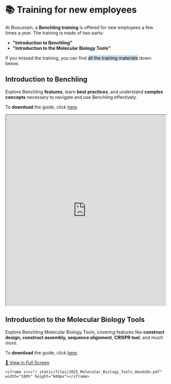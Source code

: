 # 📚 Training for new employees

At Biosustain, a **Benchling training** is offered for new employees a few times a year. The training is made of two parts: 
- **"Introduction to Benchling"**
- **"Introduction to the Molecular Biology Tools"**

If you missed the training, you can find <mark style="background-color: #C5DBEC;">all the training materials</mark> down-below. 

## Introduction to Benchling

Explore Benchling **features**, learn **best practices**, and understand **complex concepts** necessary to navigate and use Benchling effectively.

To **download** the guide, click [here](../_static/files/2025_02_10_Introduction_to_Benchling.pdf).

<iframe src="https://docs.google.com/gview?url=https://biosustain.github.io/benchling-resources/_static/files/2025_02_10_Introduction_to_Benchling.pdf&embedded=true" width="100%" height="600px"></iframe>

## Introduction to the Molecular Biology Tools
Explore Benchling Molecular Biology Tools, covering features like **construct design, construct assembly, sequence alignment**, **CRISPR tool**, and much more.

To **download** the guide, click [here](../_static/files/2025_Molecular_Biology_Tools_HandsOn.pdf).

<a href="/_static/files/2025_Molecular_Biology_Tools_HandsOn.pdf" target="_blank" rel="noopener noreferrer">📄 View in Full Screen</a>

```{raw} html
<iframe src="/_static/files/2025_Molecular_Biology_Tools_HandsOn.pdf" width="100%" height="600px"></iframe>
